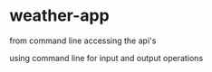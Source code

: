 # weather-app

from command line accessing the api's

using command line for input and output operations
